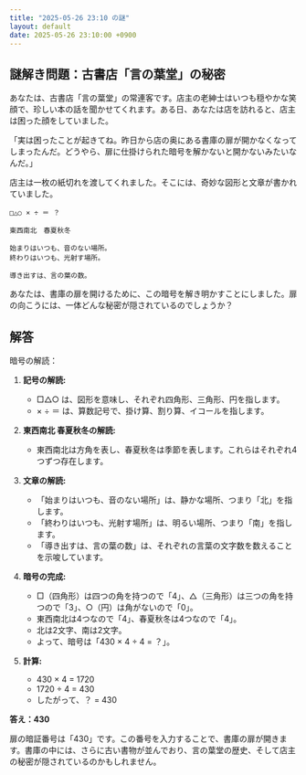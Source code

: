 ```yaml
---
title: "2025-05-26 23:10 の謎"
layout: default
date: 2025-05-26 23:10:00 +0900
---
```

## 謎解き問題：古書店「言の葉堂」の秘密

あなたは、古書店「言の葉堂」の常連客です。店主の老紳士はいつも穏やかな笑顔で、珍しい本の話を聞かせてくれます。ある日、あなたは店を訪れると、店主は困った顔をしていました。

「実は困ったことが起きてね。昨日から店の奥にある書庫の扉が開かなくなってしまったんだ。どうやら、扉に仕掛けられた暗号を解かないと開かないみたいなんだ。」

店主は一枚の紙切れを渡してくれました。そこには、奇妙な図形と文章が書かれていました。

```
□△○ × ÷ ＝ ？

東西南北　春夏秋冬

始まりはいつも、音のない場所。
終わりはいつも、光射す場所。

導き出すは、言の葉の数。
```

あなたは、書庫の扉を開けるために、この暗号を解き明かすことにしました。扉の向こうには、一体どんな秘密が隠されているのでしょうか？

## 解答

暗号の解読：

1.  **記号の解読:**
    *   □△○ は、図形を意味し、それぞれ四角形、三角形、円を指します。
    *   × ÷ ＝ は、算数記号で、掛け算、割り算、イコールを指します。

2.  **東西南北 春夏秋冬の解読:**
    *   東西南北は方角を表し、春夏秋冬は季節を表します。これらはそれぞれ4つずつ存在します。

3.  **文章の解読:**
    *   「始まりはいつも、音のない場所」は、静かな場所、つまり「北」を指します。
    *   「終わりはいつも、光射す場所」は、明るい場所、つまり「南」を指します。
    *   「導き出すは、言の葉の数」は、それぞれの言葉の文字数を数えることを示唆しています。

4.  **暗号の完成:**
    *   □（四角形）は四つの角を持つので「4」、△（三角形）は三つの角を持つので「3」、○（円）は角がないので「0」。
    *   東西南北は4つなので「4」、春夏秋冬は4つなので「4」。
    *   北は2文字、南は2文字。
    *   よって、暗号は「430 × 4 ÷ 4 = ？」。

5.  **計算:**
    *   430 × 4 = 1720
    *   1720 ÷ 4 = 430
    *   したがって、？ = 430

**答え：430**

扉の暗証番号は「430」です。この番号を入力することで、書庫の扉が開きます。書庫の中には、さらに古い書物が並んでおり、言の葉堂の歴史、そして店主の秘密が隠されているのかもしれません。

